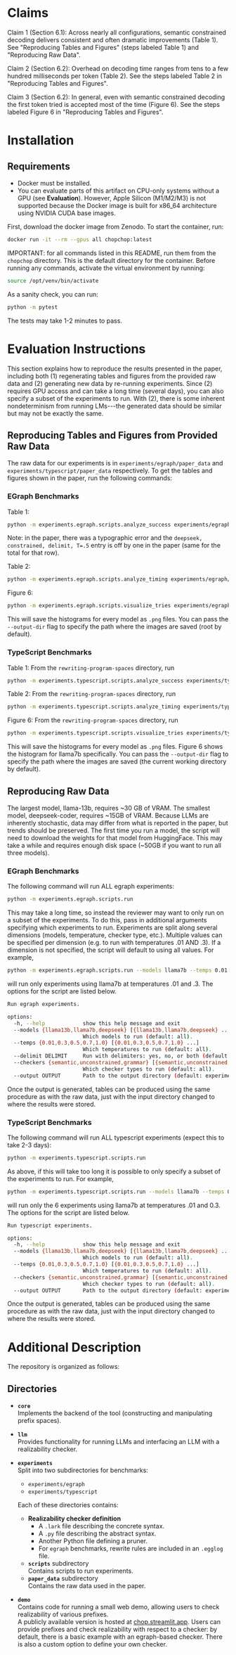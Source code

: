 # Claims
Claim 1 (Section 6.1): Across nearly all configurations, semantic constrained decoding delivers consistent and often dramatic improvements (Table 1). See "Reproducing Tables and Figures" (steps labeled Table 1) and "Reproducing Raw Data".

Claim 2 (Section 6.2): Overhead on decoding time ranges from tens to a few hundred milliseconds per token (Table 2). See the steps labeled Table 2 in "Reproducing Tables and Figures".

Claim 3 (Section 6.2): In general, even with semantic constrained decoding the first token tried is accepted most of the time (Figure 6). See the steps labeled Figure 6 in "Reproducing Tables and Figures".

# Installation
## Requirements
- Docker must be installed.
- You can evaluate parts of this artifact on CPU-only systems without a GPU (see **Evaluation**). However, Apple Silicon (M1/M2/M3) is not supported because the Docker image is built for x86_64 architecture using NVIDIA CUDA base images.

First, download the docker image from Zenodo.
To start the container, run:
```bash
docker run -it --rm --gpus all chopchop:latest
```
IMPORTANT: for all commands listed in this README, run them from the `chopchop` directory.
This is the default directory for the container.
Before running any commands, activate the virtual environment by running:
```bash
source /opt/venv/bin/activate
```
As a sanity check, you can run:
```bash
python -m pytest
```
The tests may take 1-2 minutes to pass.

# Evaluation Instructions
This section explains how to reproduce the results presented in the paper, including both (1) regenerating tables and figures from the provided raw data and (2) generating new data by re-running experiments. Since (2) requires GPU access and can take a long time (several days), you can also specify a subset of the experiments to run. With (2), there is some inherent nondeterminism from running LMs---the generated data should be similar but may not be exactly the same.

## Reproducing Tables and Figures from Provided Raw Data
The raw data for our experiments is in `experiments/egraph/paper_data` and `experiments/typescript/paper_data` respectively. To get the tables and figures shown in the paper, run the following commands:

### EGraph Benchmarks
Table 1:
```bash
python -m experiments.egraph.scripts.analyze_success experiments/egraph/paper_data
```
Note: in the paper, there was a typographic error and the `deepseek, constrained, delimit, T=.5` entry is off by one in the paper (same for the total for that row).

Table 2:
```bash
python -m experiments.egraph.scripts.analyze_timing experiments/egraph/paper_data
```

Figure 6:
```bash
python -m experiments.egraph.scripts.visualize_tries experiments/egraph/paper_data
```
This will save the histograms for every model as `.png` files. You can pass the `--output-dir` flag to specify the path where the images are saved (root by default).

### TypeScript Benchmarks
Table 1:
From the `rewriting-program-spaces` directory, run
```bash
python -m experiments.typescript.scripts.analyze_success experiments/typescript/paper_data
```

Table 2:
From the `rewriting-program-spaces` directory, run
```bash
python -m experiments.typescript.scripts.analyze_timing experiments/typescript/paper_data
```

Figure 6:
From the `rewriting-program-spaces` directory, run
```bash
python -m experiments.typescript.scripts.visualize_tries experiments/typescript/paper_data
```
This will save the histograms for every model as `.png` files.
Figure 6 shows the histogram for llama7b specifically.
You can pass the `--output-dir` flag to specify the path where the images are saved (the current working directory by default).

## Reproducing Raw Data
The largest model, llama-13b, requires ~30 GB of VRAM.
The smallest model, deepseek-coder, requires ~15GB of VRAM.
Because LLMs are inherently stochastic, data may differ from what is reported in the paper, but trends should be preserved.
The first time you run a model, the script will need to download the weights for that model from HuggingFace.
This may take a while and requires enough disk space (~50GB if you want to run all three models).

### EGraph Benchmarks
The following command will run ALL egraph experiments:
```bash
python -m experiments.egraph.scripts.run
```
This may take a long time, so instead the reviewer may want to only run on a subset of the experiments. 
To do this, pass in additional arguments specifying which experiments to run.
Experiments are split along several dimensions (models, temperature, checker type, etc.).
Multiple values can be specified per dimension (e.g. to run with temperatures .01 AND .3).
If a dimension is not specified, the script will default to using all values.
For example,
```bash
python -m experiments.egraph.scripts.run --models llama7b --temps 0.01 .3
```
will run only experiments using llama7b at temperatures .01 and .3. 
The options for the script are listed below.
```bash
Run egraph experiments.

options:
  -h, --help            show this help message and exit
  --models {llama13b,llama7b,deepseek} [{llama13b,llama7b,deepseek} ...]
                        Which models to run (default: all).
  --temps {0.01,0.3,0.5,0.7,1.0} [{0.01,0.3,0.5,0.7,1.0} ...]
                        Which temperatures to run (default: all).
  --delimit DELIMIT     Run with delimiters: yes, no, or both (default: both).
  --checkers {semantic,unconstrained,grammar} [{semantic,unconstrained,grammar} ...]
                        Which checker types to run (default: all).
  --output OUTPUT       Path to the output directory (default: experiments/egraph/data).
```

Once the output is generated, tables can be produced using the same procedure as with the raw data, just with the input directory changed to where the results were stored.

### TypeScript Benchmarks
The following command will run ALL typescript experiments (expect this to take 2-3 days):
```bash
python -m experiments.typescript.scripts.run
```
As above, if this will take too long it is possible to only specify a subset of the experiments to run.
For example,
```bash
python -m experiments.typescript.scripts.run --models llama7b --temps 0.01 0.3 
```
will run only the 6 experiments using llama7b at temperatures .01 and 0.3.
The options for the script are listed below.
```bash
Run typescript experiments.

options:
  -h, --help            show this help message and exit
  --models {llama13b,llama7b,deepseek} [{llama13b,llama7b,deepseek} ...]
                        Which models to run (default: all).
  --temps {0.01,0.3,0.5,0.7,1.0} [{0.01,0.3,0.5,0.7,1.0} ...]
                        Which temperatures to run (default: all).
  --checkers {semantic,unconstrained,grammar} [{semantic,unconstrained,grammar} ...]
                        Which checker types to run (default: all).
  --output OUTPUT       Path to the output directory (default: experiments/typescript/data).
```

Once the output is generated, tables can be produced using the same procedure as with the raw data, just with the input directory changed to where the results were stored.

# Additional Description
The repository is organized as follows:

## Directories
- **`core`**  
  Implements the backend of the tool (constructing and manipulating prefix spaces).

- **`llm`**  
  Provides functionality for running LLMs and interfacing an LLM with a realizability checker.

- **`experiments`**  
  Split into two subdirectories for benchmarks:
  - `experiments/egraph`
  - `experiments/typescript`

  Each of these directories contains:
  - **Realizability checker definition**  
    - A `.lark` file describing the concrete syntax.  
    - A `.py` file describing the abstract syntax.  
    - Another Python file defining a pruner.  
    - For `egraph` benchmarks, rewrite rules are included in an `.egglog` file.
  - **`scripts`** subdirectory  
    Contains scripts to run experiments.
  - **`paper_data`** subdirectory  
    Contains the raw data used in the paper.

- **`demo`**  
  Contains code for running a small web demo, allowing users to check realizability of various prefixes.  
  A publicly available version is hosted at [chop.streamlit.app](https://chop.streamlit.app).
  Users can provide prefixes and check realizability with respect to a checker: by default, there is a basic example with an egraph-based checker.
  There is also a custom option to define your own checker.
